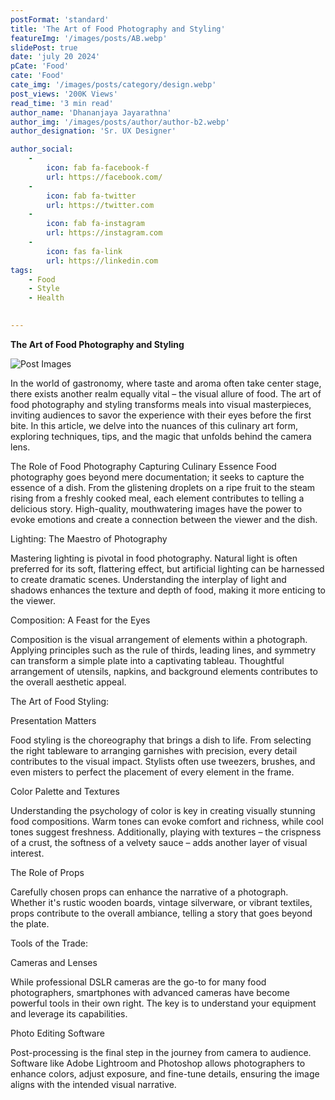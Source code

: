 ```yaml
---
postFormat: 'standard'
title: 'The Art of Food Photography and Styling'
featureImg: '/images/posts/AB.webp'
slidePost: true
date: 'july 20 2024'
pCate: 'Food'
cate: 'Food'
cate_img: '/images/posts/category/design.webp'
post_views: '200K Views'
read_time: '3 min read'
author_name: 'Dhananjaya Jayarathna'
author_img: '/images/posts/author/author-b2.webp'
author_designation: 'Sr. UX Designer'

author_social:
    -
        icon: fab fa-facebook-f
        url: https://facebook.com/
    -
        icon: fab fa-twitter
        url: https://twitter.com
    -
        icon: fab fa-instagram
        url: https://instagram.com
    - 
        icon: fas fa-link
        url: https://linkedin.com
tags: 
    - Food
    - Style
    - Health
    

---
```


**The Art of Food Photography and Styling**

![Post Images](/images/post-single/ABC.webp)
<!-- *The Apple Design Award trophy, created by the Apple Design team, is a symbol of achievement and excellence.*

Apple today named eight app and game developers receiving an Apple Design Award, each one selected for being thoughtful and creative. Apple Design Award winners bring distinctive new ideas to life and demonstrate deep mastery of Apple technology. The apps spring up from developers large and small, in every part of the world, and provide users with new ways of working, creating, and playing.

“Every year, app and game developers demonstrate exceptional craftsmanship and we’re honoring the best of the best,” said Ron Okamoto, Apple’s vice president of Worldwide Developer Relations. “Receiving an Apple Design Award is a special and laudable accomplishment. Past honorees have made some of the most noteworthy apps and games of all time. Through their vision, determination, and exacting standards, the winning developers inspire not only their peers in the Apple developer community, but all of us at Apple, too.”

## Apple Design Award Winners: Apps

Apple today named eight app and game developers receiving an Apple Design Award, each one selected for being thoughtful and creative. Apple Design Award winners bring distinctive new ideas to life and demonstrate deep mastery of Apple technology. The apps spring up from developers large and small, in every part of the world, and provide users with new ways of working, creating, and playing.

“Every year, app and game developers demonstrate exceptional craftsmanship and we’re honoring the best of the best,” said Ron Okamoto, Apple’s vice president of Worldwide Developer Relations. “Receiving an Apple Design Award is a special and laudable accomplishment. Past honorees have made some of the most noteworthy apps and games of all time. Through their vision, determination, and exacting standards, the winning developers inspire not only their peers in the Apple developer community, but all of us at Apple, too.”

> “Most of us felt like we could trust each other to be quarantined together, so we didn’t need to wear masks or stay far apart.”

![Post Images](/images/post-single/post-single-03.webp)
*The Apple Design Award trophy, created by the Apple Design team, is a symbol of achievement and excellence.*

## Apple Design Award Winners: Apps

[Apple today named](#) eight app and game developers receiving an Apple Design Award, each one selected for being thoughtful and creative. Apple Design Award winners bring distinctive new ideas to life and demonstrate deep mastery of Apple technology. The apps spring up from developers large and small, in every part of the world, and provide users with new ways of working, creating, and playing.

“Every year, app and game developers demonstrate exceptional craftsmanship and we’re honoring the best of the best,” said Ron Okamoto, Apple’s vice president of Worldwide Developer Relations. “Receiving an Apple Design Award is a special and laudable accomplishment. Past honorees have made some of the most noteworthy apps and games of all time. Through their vision, determination, and exacting standards, the winning developers inspire not only their peers in the Apple developer community, but all of us at Apple, too.”

![Post Images](/images/post-single/post-single-04.webp)
*The Apple Design Award trophy, created by the Apple Design team, is a symbol of achievement and excellence.*

## Apple Design Award Winners: Apps

[Apple today named](#) eight app and game developers receiving an Apple Design Award, each one selected for being thoughtful and creative. Apple Design Award winners bring distinctive new ideas to life and demonstrate deep mastery of Apple technology. The apps spring up from developers large and small, in every part of the world, and provide users with new ways of working, creating, and playing.

“Every year, app and game developers demonstrate exceptional craftsmanship and we’re honoring the best of the best,” said Ron Okamoto, Apple’s vice president of Worldwide Developer Relations. “Receiving an Apple Design Award is a special and laudable accomplishment. Past honorees have made some of the most noteworthy apps and games of all time. Through their vision, determination, and exacting standards, the winning developers inspire not only their peers in the Apple developer community, but all of us at Apple, too.”

More than 250 developers have been recognized with Apple Design Awards over the past 20 years. The recognition has proven to be an accelerant for developers who are pioneering innovative designs within their individual apps and influencing entire categories. Previous winners such as Pixelmator, djay, Complete Anatomy, HomeCourt, “Florence,” and “Crossy Road” have set the standard in areas such as storytelling, interface design, and use of Apple tools and technologies.

For more information on the apps and games, visit the [App Store](#). -->
In the world of gastronomy, where taste and aroma often take center stage, there exists another realm equally vital – the visual allure of food. The art of food photography and styling transforms meals into visual masterpieces, inviting audiences to savor the experience with their eyes before the first bite. In this article, we delve into the nuances of this culinary art form, exploring techniques, tips, and the magic that unfolds behind the camera lens.

The Role of Food Photography
Capturing Culinary Essence
Food photography goes beyond mere documentation; it seeks to capture the essence of a dish. From the glistening droplets on a ripe fruit to the steam rising from a freshly cooked meal, each element contributes to telling a delicious story. High-quality, mouthwatering images have the power to evoke emotions and create a connection between the viewer and the dish.



Lighting: The Maestro of Photography

Mastering lighting is pivotal in food photography. Natural light is often preferred for its soft, flattering effect, but artificial lighting can be harnessed to create dramatic scenes. Understanding the interplay of light and shadows enhances the texture and depth of food, making it more enticing to the viewer.

Composition: A Feast for the Eyes



Composition is the visual arrangement of elements within a photograph. Applying principles such as the rule of thirds, leading lines, and symmetry can transform a simple plate into a captivating tableau. Thoughtful arrangement of utensils, napkins, and background elements contributes to the overall aesthetic appeal.







The Art of Food Styling:

Presentation Matters

Food styling is the choreography that brings a dish to life. From selecting the right tableware to arranging garnishes with precision, every detail contributes to the visual impact. Stylists often use tweezers, brushes, and even misters to perfect the placement of every element in the frame.

Color Palette and Textures



Understanding the psychology of color is key in creating visually stunning food compositions. Warm tones can evoke comfort and richness, while cool tones suggest freshness. Additionally, playing with textures – the crispness of a crust, the softness of a velvety sauce – adds another layer of visual interest.

The Role of Props



Carefully chosen props can enhance the narrative of a photograph. Whether it's rustic wooden boards, vintage silverware, or vibrant textiles, props contribute to the overall ambiance, telling a story that goes beyond the plate.









Tools of the Trade:



Cameras and Lenses

While professional DSLR cameras are the go-to for many food photographers, smartphones with advanced cameras have become powerful tools in their own right. The key is to understand your equipment and leverage its capabilities.

Photo Editing Software



Post-processing is the final step in the journey from camera to audience. Software like Adobe Lightroom and Photoshop allows photographers to enhance colors, adjust exposure, and fine-tune details, ensuring the image aligns with the intended visual narrative.


